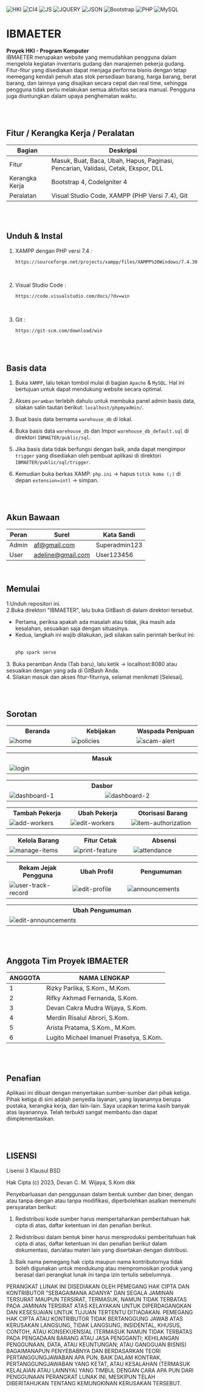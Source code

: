 ![HKI](https://img.shields.io/badge/Project-HKI-blue?logo=github&color=%23F7DF1E)
![CI4](https://img.shields.io/badge/-Codeigniter4-darkblue?style=flat&logo=Codeigniter)
![JS](https://img.shields.io/badge/Javascript-brown.svg?&style=flat&logo=javascript&logoColor=%23F7DF1E)
![JQUERY](https://img.shields.io/badge/JQuery-%23323330.svg?&style=flat&logo=jquery&logoColor=%23F7DF1E&color=FF3366)
![JSON](https://img.shields.io/badge/JSON-%23323330.svg?&style=flat&logo=json&logoColor=%23F7DF1E&color=9900FF)
![Bootstrap](https://img.shields.io/badge/-Bootstrap-purple.svg?&logo=bootstrap&logoColor=white)
![PHP](https://img.shields.io/badge/-PHP-darkgreen.svg?&logo=PHP&logoColor=white)
![MySQL](https://img.shields.io/badge/-MySQL-darkcyan.svg?style=flat&logo=mysql&logoColor=white)

# IBMAETER
<strong>Proyek HKI - Program Komputer</strong><br>
IBMAETER merupakan website yang memudahkan pengguna dalam mengelola kegiatan inventaris gudang dan manajemen pekerja gudang. Fitur-fitur yang disediakan dapat menjaga performa bisnis dengan tetap memegang kendali penuh atas stok persediaan barang, harga barang, berat barang, dan lainnya yang disajikan secara cepat dan real time, sehingga pengguna tidak perlu melakukan semua aktivitas secara manual. Pengguna juga diuntungkan dalam upaya penghematan waktu.

<br><br>

## Fitur / Kerangka Kerja / Peralatan
| Bagian | Deskripsi |
| --- | --- |
| Fitur | Masuk, Buat, Baca, Ubah, Hapus, Paginasi, Pencarian, Validasi, Cetak, Ekspor, DLL |
| Kerangka Kerja | Bootstrap 4, CodeIgniter 4 |
| Peralatan | Visual Studio Code, XAMPP (PHP Versi 7.4), Git |

<br><br>

## Unduh & Instal
1. XAMPP dengan PHP versi 7.4 :

   ```bash
   https://sourceforge.net/projects/xampp/files/XAMPP%20Windows/7.4.30/xampp-windows-x64-7.4.30-1-VC15-installer.exe/download
   ```
<br>

2. Visual Studio Code :

   ```bash
   https://code.visualstudio.com/docs/?dv=win
   ```
<br>

3. Git :
   
   ```bash
   https://git-scm.com/download/win
   ```

<br><br>

## Basis data
1. Buka ``` XAMPP ```, lalu tekan tombol mulai di bagian ``` Apache ``` & ``` MySQL ```. Hal ini bertujuan untuk dapat mendukung website secara optimal.

2. Akses ``` peramban ``` terlebih dahulu untuk membuka panel admin basis data, silakan salin tautan berikut: ``` localhost/phpmyadmin/ ```.
   
3. Buat basis data bernama ``` warehouse_db ``` di lokal.

4. Buka basis data ``` warehouse_db ``` dan Impor ``` warehouse_db_default.sql ``` di direktori ``` IBMAETER/public/sql ```.

5. Jika basis data tidak berfungsi dengan baik, anda dapat mengimpor ``` trigger ``` yang disediakan oleh pembuat aplikasi di direktori ``` IBMAETER/public/sql/trigger ```.

6. Kemudian buka berkas XAMP: ``` php.ini ``` -> hapus ``` titik koma (;) ``` di depan ``` extension=intl ``` -> simpan.

<br><br>

## Akun Bawaan
| Peran | Surel | Kata Sandi |
| --- | --- | --- |
| Admin | af@gmail.com | Superadmin123 |
| User | adeline@gmail.com | User123456 |

<br>

## Memulai
1.Unduh repositori ini.<br>
2.Buka direktori "IBMAETER", lalu buka GitBash di dalam direktori tersebut.
<ul>
<li>Pertama, periksa apakah ada masalah atau tidak, jika masih ada kesalahan, sesuaikan saja dengan situasinya.</li>
<li>Kedua, langkah ini wajib dilakukan, jadi silakan salin perintah berikut ini:</li><br>

````bash
php spark serve
````
</ul>
3. Buka peramban Anda (Tab baru), lalu ketik -> localhost:8080 atau sesuaikan dengan yang ada di GitBash Anda.<br>
4. Silakan masuk dan akses fitur-fiturnya, selamat menikmati [Selesai].

<br><br>

## Sorotan
<table>
<tr>
<th width="280">Beranda</th>
<th width="280">Kebijakan</th>
<th width="280">Waspada Penipuan</th>
</tr>
<tr>
<td><img src="https://github.com/devancakra/IBMAETER/assets/54527592/b5e21391-03bd-4383-ad51-ff568195b6eb" alt="home"></td>
<td><img src="https://github.com/devancakra/IBMAETER/assets/54527592/1f153c11-9bec-4410-8299-3482c6b76bf0" alt="policies"></td>
<td><img src="https://github.com/devancakra/IBMAETER/assets/54527592/139ddd95-5e66-4ce5-90df-1836e569611c" alt="scam-alert"></td>
</tr>
</table>
<table>
<tr>
<th width="840">Masuk</th>
</tr>
<tr>
<td><img src="https://github.com/devancakra/IBMAETER/assets/54527592/7f4c8e7c-1680-44c0-bdcc-e8053563ed74" alt="login"></td>
</tr>
</table>
<table>
<tr>
<th colspan="2">Dasbor</th>
</tr>
<tr>
<td width="420"><img src="https://github.com/devancakra/IBMAETER/assets/54527592/505474f2-0470-48fa-96c3-9d688d6cef49" alt="dashboard-1"></td>
<td width="420"><img src="https://github.com/devancakra/IBMAETER/assets/54527592/c0a7f6cb-e2b1-4df0-af52-cf6bd7dcbc82" alt="dashboard-2"></td>
</tr>
</table>
<table>
<tr>
<th width="280">Tambah Pekerja</th>
<th width="280">Ubah Pekerja</th>
<th width="280">Otorisasi Barang</th>
</tr>
<tr>
<td><img src="https://github.com/devancakra/IBMAETER/assets/54527592/82002203-22e1-4e60-9e1b-1f0e3851a77f" alt="add-workers"></td>
<td><img src="https://github.com/devancakra/IBMAETER/assets/54527592/631cd95a-417d-4753-9e3c-a5f70bc54bf8" alt="edit-workers"></td>
<td><img src="https://github.com/devancakra/IBMAETER/assets/54527592/d2dcff65-b527-48fa-93d1-e4ad4cbbdaa7" alt="item-authorization"></td>
</tr>
</table>
<table>
<tr>
<th width="280">Kelola Barang</th>
<th width="280">Fitur Cetak</th>
<th width="280">Absensi</th>
</tr>
<tr>
<td><img src="https://github.com/devancakra/IBMAETER/assets/54527592/48e56a4f-394a-46b3-ae9e-94e508f48366" alt="manage-items"></td>
<td><img src="https://github.com/devancakra/IBMAETER/assets/54527592/c8f4e484-fc07-43c2-80b2-60fc0091d326" alt="print-feature"></td>
<td><img src="https://github.com/devancakra/IBMAETER/assets/54527592/89a0b96b-b4b7-44d7-af30-d02346e6c764" alt="attendance"></td>
</tr>
</table>
<table>
<tr>
<th width="280">Rekam Jejak Pengguna</th>
<th width="280">Ubah Profil</th>
<th width="280">Pengumuman</th>
</tr>
<tr>
<td><img src="https://github.com/devancakra/IBMAETER/assets/54527592/dba734b5-9f92-43bb-9624-3e1bb54a450c" alt="user-track-record"></td>
<td><img src="https://github.com/devancakra/IBMAETER/assets/54527592/2bcd0723-6088-448c-b729-b79c20e5fee2" alt="edit-profile"></td>
<td><img src="https://github.com/devancakra/IBMAETER/assets/54527592/22b011c9-8bf2-479a-bd71-d7ff9f172457" alt="announcements"></td>
</tr>
</table>
<table>
<tr>
<th width="840">Ubah Pengumuman</th>
</tr>
<tr>
<td><img src="https://github.com/devancakra/IBMAETER/assets/54527592/e0c5762f-0645-419b-a1b9-893e2da9de35" alt="edit-announcements"></td>
</tr>
</table>

<br><br>

## Anggota Tim Proyek IBMAETER
| ANGGOTA | NAMA LENGKAP |
| --- | --- |
| 1 | Rizky Parlika, S.Kom., M.Kom. |
| 2 | Rifky Akhmad Fernanda, S.Kom. |
| 3 | Devan Cakra Mudra Wijaya, S.Kom. |
| 4 | Merdin Risalul Abrori, S.Kom. |
| 5 | Arista Pratama, S.Kom., M.Kom. |
| 6 | Lugito Michael Imanuel Prasetya, S.Kom. |

<br><br>

## Penafian
Aplikasi ini dibuat dengan menyertakan sumber-sumber dari pihak ketiga. Pihak ketiga di sini adalah penyedia layanan, yang layanannya berupa pustaka, kerangka kerja, dan lain-lain. Saya ucapkan terima kasih banyak atas layanannya. Telah terbukti sangat membantu dan dapat diimplementasikan.

<br><br>

## LISENSI
Lisensi 3 Klausul BSD

Hak Cipta (c) 2023, Devan C. M. Wijaya, S.Kom dkk

Penyebarluasan dan penggunaan dalam bentuk sumber dan biner, dengan atau tanpa dengan atau tanpa modifikasi, diperbolehkan asalkan memenuhi persyaratan berikut:

1. Redistribusi kode sumber harus mempertahankan pemberitahuan hak cipta di atas, daftar ketentuan ini dan penafian berikut.

2. Redistribusi dalam bentuk biner harus mereproduksi pemberitahuan hak cipta di atas, daftar ketentuan ini dan penafian berikut dalam dokumentasi, dan/atau materi lain yang disertakan dengan distribusi.

3. Baik nama pemegang hak cipta maupun nama kontributornya tidak boleh digunakan untuk mendukung atau mempromosikan produk yang berasal dari perangkat lunak ini tanpa izin tertulis sebelumnya.

PERANGKAT LUNAK INI DISEDIAKAN OLEH PEMEGANG HAK CIPTA DAN KONTRIBUTOR "SEBAGAIMANA ADANYA" DAN SEGALA JAMINAN TERSURAT MAUPUN TERSIRAT, TERMASUK, NAMUN TIDAK TERBATAS PADA JAMINAN TERSIRAT ATAS KELAYAKAN UNTUK DIPERDAGANGKAN DAN KESESUAIAN UNTUK TUJUAN TERTENTU DITIADAKAN. PEMEGANG HAK CIPTA ATAU KONTRIBUTOR TIDAK BERTANGGUNG JAWAB ATAS KERUSAKAN LANGSUNG, TIDAK LANGSUNG, INSIDENTAL, KHUSUS, CONTOH, ATAU KONSEKUENSIAL (TERMASUK NAMUN TIDAK TERBATAS PADA PENGADAAN BARANG ATAU JASA PENGGANTI; KEHILANGAN PENGGUNAAN, DATA, ATAU KEUNTUNGAN; ATAU GANGGUAN BISNIS) BAGAIMANAPUN PENYEBABNYA DAN BERDASARKAN TEORI PERTANGGUNGJAWABAN APA PUN, BAIK DALAM KONTRAK, PERTANGGUNGJAWABAN YANG KETAT, ATAU KESALAHAN (TERMASUK KELALAIAN ATAU LAINNYA) YANG TIMBUL DENGAN CARA APA PUN DARI PENGGUNAAN PERANGKAT LUNAK INI, MESKIPUN TELAH DIBERITAHUKAN TENTANG KEMUNGKINAN KERUSAKAN TERSEBUT.
